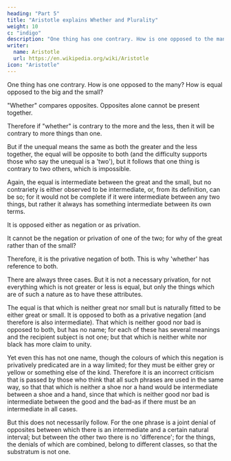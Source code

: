```yaml
---
heading: "Part 5"
title: "Aristotle explains Whether and Plurality"
weight: 10
c: "indigo"
description: "One thing has one contrary. How is one opposed to the many? How is equal opposed to the big and the small?"
writer:
  name: Aristotle 
  url: https://en.wikipedia.org/wiki/Aristotle
icon: "Aristotle"
---
```




One thing has one contrary. How is one opposed to the many? How is equal opposed to the big and the small?

<!-- If we used the word 'whether' only in an antithesis such as 'whether it is white or black', or 'whether it is white or not white' (we do not ask 'whether it is a man or white'), unless we are proceeding on a prior assumption and asking something such as 'whether it was Cleon or Socrates that came' as this is not a necessary disjunction in any class of things.  -->

"Whether" compares opposites. <!-- Yet even this is an extension from the case of opposites. --> Opposites alone cannot be present together. 

<!-- We assume this incompatibility here too in asking which of the two came. If they might both have come, the question would have been absurd; but if they might, even so this falls just as much into an antithesis, that of the 'one or many', i.e. 'whether both came or one of the two' -->

<!-- If the question 'whether' is always concerned with opposites, and we can ask 'whether it is greater or less or equal', what is the opposition of the equal to the other two? It is not contrary either to one alone or to both; for why should it be contrary to the greater rather than to the less? Further, the equal is contrary to the unequal.  -->

Therefore if "whether" is contrary to the more and the less, then it will be contrary to more things than one. 

But if the unequal means the same as both the greater and the less together, the equal will be opposite to both (and the difficulty supports those who say the unequal is a 'two'), but it follows that one thing is contrary to two others, which is impossible. 

Again, the equal is intermediate between the great and the small, but no contrariety is either observed to be intermediate, or, from its definition, can be so; for it would not be complete if it were intermediate between any two things, but rather it always has something intermediate between its own terms.

It is opposed either as negation or as privation. 

It cannot be the negation or privation of one of the two; for why of the great rather than of the small? 

Therefore, it is the privative negation of both. This is why 'whether' has reference to both.<!-- , not to one of the two (e.g. 'whether it is greater or equal' or 'whether it is equal or less'); --> 

There are always three cases. But it is not a necessary privation, for not everything which is not greater or less is equal, but only the things which are of such a nature as to have these attributes.

The equal is that which is neither great nor small but is naturally fitted to be either great or small. It is opposed to both as a privative negation (and therefore is also intermediate). That which is neither good nor bad is opposed to both, but has no name; for each of these has several meanings and the recipient subject is not one; but that which is neither white nor black has more claim to unity. 

Yet even this has not one name, though the colours of which this negation is privatively predicated are in a way limited; for they must be either grey or yellow or something else of the kind. Therefore it is an incorrect criticism that is passed by those who think that all such phrases are used in the same way, so that that which is neither a shoe nor a hand would be intermediate between a shoe and a hand, since that which is neither good nor bad is intermediate between the good and the bad-as if there must be an intermediate in all cases. 

But this does not necessarily follow. For the one phrase is a joint denial of opposites between which there is an intermediate and a certain natural interval; but between the other two there is no 'difference'; for the things, the denials of which are combined, belong to different classes, so that the substratum is not one.


